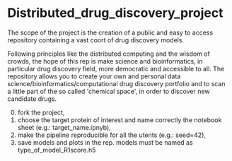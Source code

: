 # Distributed_drug_discovery_project
The scope of the project is the creation of a public and easy to access repository containing a vast coort of drug discovery models.  

Following principles like the distributed computing and the wisdom of crowds, the hope of this rep is make science and bioinformatics, in particular drug discovery field, more democratic and accessible to all. The repository allows you to create your own and personal data science/bioinformatics/computational drug discovery portfolio and to scan a little part of the so called 'chemical space', in order to discover new candidate drugs. 

0. fork the project,
1. choose the target protein of interest and name correctly the notebook sheet (e.g.: target_name.ipnyb),
2. make the pipeline reproducible for all the utents (e.g.: seed=42),
3. save models and plots in the rep. models must be named as type_of_model_R1score.h5

